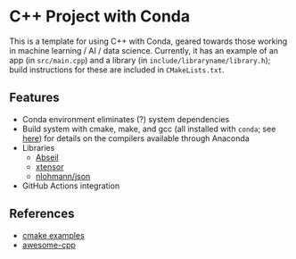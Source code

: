 # C++ Project with Conda

This is a template for using C++ with Conda, geared towards those working in
machine learning / AI / data science. Currently, it has an example of an app (in
`src/main.cpp`) and a library (in `include/libraryname/library.h`); build
instructions for these are included in `CMakeLists.txt`.

## Features

- Conda environment eliminates (?) system dependencies
- Build system with cmake, make, and gcc (all installed with `conda`; see
  [here](https://docs.conda.io/projects/conda-build/en/latest/resources/compiler-tools.html))
  for details on the compilers available through Anaconda
- Libraries
  - [Abseil](https://abseil.io)
  - [xtensor](https://xtensor.readthedocs.io/en/latest/)
  - [nlohmann/json](https://github.com/nlohmann/json#serialization--deserialization)
- GitHub Actions integration

## References

- [cmake examples](https://github.com/ttroy50/cmake-examples)
- [awesome-cpp](https://github.com/fffaraz/awesome-cpp#artificial-intelligence)
